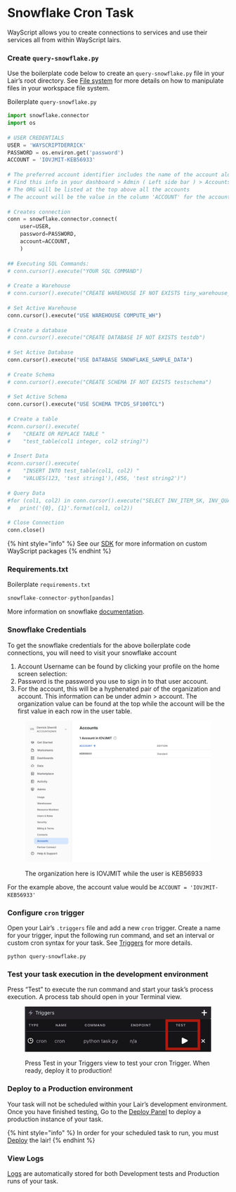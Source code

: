 # Snowflake Cron Task

WayScript allows you to create connections to services and use their services all from within WayScript lairs.

### Create `query-snowflake.py`

Use the boilerplate code below to create an `query-snowflake.py` file in your Lair’s root directory. See [File system](../../platform/lairs/file-system.md) for more details on how to manipulate files in your workspace file system.

Boilerplate `query-snowflake.py`

```python
import snowflake.connector
import os

# USER CREDENTIALS
USER = 'WAYSCRIPTDERRICK'
PASSWORD = os.environ.get('password')
ACCOUNT = 'IOVJMIT-KEB56933'

# The preferred account identifier includes the name of the account along with its organization (e.g. myorg-account123)
# Find this info in your dashboard > Admin ( Left side bar ) > Accounts
# The ORG will be listed at the top above all the accounts
# The account will be the value in the column 'ACCOUNT' for the account you wish to use. 

# Creates connection
conn = snowflake.connector.connect(
    user=USER,
    password=PASSWORD,
    account=ACCOUNT,
    )

## Executing SQL Commands:
# conn.cursor().execute("YOUR SQL COMMAND")

# Create a Warehouse
# conn.cursor().execute("CREATE WAREHOUSE IF NOT EXISTS tiny_warehouse_mg")

# Set Active Warehouse
conn.cursor().execute("USE WAREHOUSE COMPUTE_WH")

# Create a database
# conn.cursor().execute("CREATE DATABASE IF NOT EXISTS testdb")

# Set Active Database
conn.cursor().execute("USE DATABASE SNOWFLAKE_SAMPLE_DATA")

# Create Schema
# conn.cursor().execute("CREATE SCHEMA IF NOT EXISTS testschema")

# Set Active Schema
conn.cursor().execute("USE SCHEMA TPCDS_SF100TCL")

# Create a table
#conn.cursor().execute(
#    "CREATE OR REPLACE TABLE "
#    "test_table(col1 integer, col2 string)")

# Insert Data
#conn.cursor().execute(
#    "INSERT INTO test_table(col1, col2) "
#    "VALUES(123, 'test string1'),(456, 'test string2')")

# Query Data
#for (col1, col2) in conn.cursor().execute("SELECT INV_ITEM_SK, INV_QUANTITY_ON_HAND FROM INVENTORY"):
#	print('{0}, {1}'.format(col1, col2))

# Close Connection
conn.close()
```

{% hint style="info" %}
See our [SDK](../../using-wayscript/sdk/) for more information on custom WayScript packages
{% endhint %}

### Requirements.txt

Boilerplate `requirements.txt`

```python
snowflake-connector-python[pandas]
```

More information on snowflake [documentation](https://docs.snowflake.com/en/user-guide/python-connector).

### Snowflake Credentials

To get the snowflake credentials for the above boilerplate code connections, you will need to visit your snowflake account

1. Account Username can be found by clicking your profile on the home screen selection:
2. Password is the password you use to sign in to that user account.
3. For the account, this will be a hyphenated pair of the organization and account. This information can be under admin > account. The organization value can be found at the top while the account will be the first value in each row in the user table.

<figure><img src="../../.gitbook/assets/example-account.jpg" alt=""><figcaption><p>The organization here is IOVJMIT while the user is KEB56933</p></figcaption></figure>

For the example above, the account value would be `ACCOUNT = 'IOVJMIT-KEB56933'`

### Configure `cron` trigger

Open your Lair’s `.triggers` file and add a new `cron` trigger. Create a name for your trigger, input the following run command, and set an interval or custom cron syntax for your task. See [Triggers](../../platform/lairs/triggers.md) for more details.

```
python query-snowflake.py
```

### Test your task execution in the development environment

Press “Test” to execute the run command and start your task’s process execution. A process tab should open in your Terminal view.&#x20;

<figure><img src="../../.gitbook/assets/python-cron-task.png" alt=""><figcaption><p>Press Test in your Triggers view to test your cron Trigger. When ready, deploy it to production!</p></figcaption></figure>

### Deploy to a Production environment

Your task will not be scheduled within your Lair’s development environment. Once you have finished testing, Go to the [Deploy Panel](../../platform/lairs/deployments.md) to deploy a production instance of your task.&#x20;

{% hint style="info" %}
In order for your scheduled task to run, you must [Deploy](../../platform/lairs/deployments.md) the lair!
{% endhint %}

### View Logs

[Logs](../../platform/lairs/logs.md) are automatically stored for both Development tests and Production runs of your task.&#x20;
